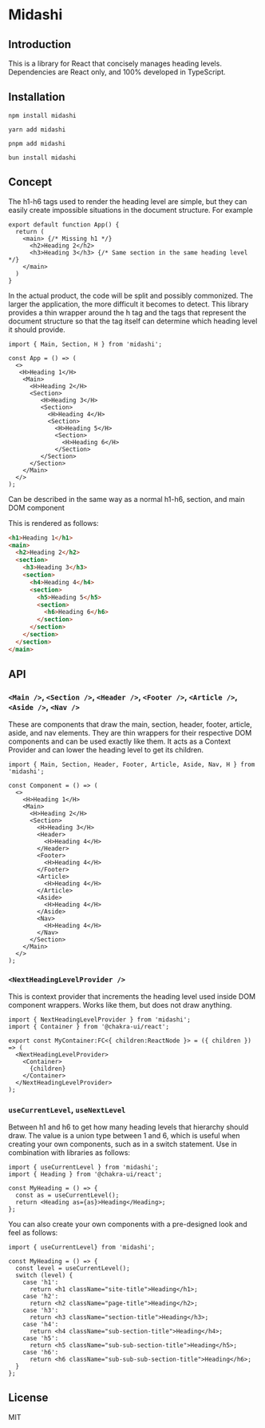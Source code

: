 # Midashi

## Introduction

This is a library for React that concisely manages heading levels.
Dependencies are React only, and 100% developed in TypeScript.

## Installation

```bash:npm
npm install midashi
```

```bash:yarn
yarn add midashi
```

```bash:pnpm
pnpm add midashi
```

```bash:bun
bun install midashi
```

## Concept

The h1-h6 tags used to render the heading level are simple, but they can easily create impossible situations in the document structure.
For example

```tsx
export default function App() {
  return (
    <main> {/* Missing h1 */}
      <h2>Heading 2</h2>
      <h3>Heading 3</h3> {/* Same section in the same heading level */}
    </main> 
  )
}

```

In the actual product, the code will be split and possibly commonized.
The larger the application, the more difficult it becomes to detect.
This library provides a thin wrapper around the h tag and the tags that represent the document structure so that the tag itself can determine which heading level it should provide.

```tsx:App.tsx
import { Main, Section, H } from 'midashi';

const App = () => (
  <>
   <H>Heading 1</H>
    <Main>
      <H>Heading 2</H>
      <Section>
         <H>Heading 3</H>
         <Section>
           <H>Heading 4</H>
           <Section>
             <H>Heading 5</H>
             <Section>
               <H>Heading 6</H>
             </Section>
         </Section>
      </Section>
    </Main>
  </>
);
```

Can be described in the same way as a normal h1-h6, section, and main DOM component

This is rendered as follows:

```html
<h1>Heading 1</h1>
<main>
  <h2>Heading 2</h2>
  <section>
    <h3>Heading 3</h3>
    <section>
      <h4>Heading 4</h4>
      <section>
        <h5>Heading 5</h5>
        <section>
          <h6>Heading 6</h6>
        </section>
      </section>
    </section>
  </section>
</main>
```

## API

### `<Main />`, `<Section />`, `<Header />`, `<Footer />`, `<Article />`, `<Aside />`, `<Nav />`

These are components that draw the main, section, header, footer, article, aside, and nav elements.
They are thin wrappers for their respective DOM components and can be used exactly like them.
It acts as a Context Provider and can lower the heading level to get its children.

```tsx
import { Main, Section, Header, Footer, Article, Aside, Nav, H } from 'midashi';

const Component = () => (
  <>
    <H>Heading 1</H>
    <Main>
      <H>Heading 2</H>
      <Section>
        <H>Heading 3</H>
        <Header>
          <H>Heading 4</H>
        </Header>
        <Footer>
          <H>Heading 4</H>
        </Footer>
        <Article>
          <H>Heading 4</H>
        </Article>
        <Aside>
          <H>Heading 4</H>
        </Aside>
        <Nav>
          <H>Heading 4</H>
        </Nav>
      </Section>
    </Main>
  </>
);
```

### `<NextHeadingLevelProvider />`

This is context provider that increments the heading level used inside DOM component wrappers.
Works like them, but does not draw anything.

```tsx
import { NextHeadingLevelProvider } from 'midashi';
import { Container } from '@chakra-ui/react';

export const MyContainer:FC<{ children:ReactNode }> = ({ children }) => (
  <NextHeadingLevelProvider>
    <Container>
      {children}
    </Container>
  </NextHeadingLevelProvider>
);
```

### `useCurrentLevel`, `useNextLevel`

Between h1 and h6 to get how many heading levels that hierarchy should draw.
The value is a union type between 1 and 6, which is useful when creating your own components, such as in a switch statement.
Use in combination with libraries as follows:

```tsx
import { useCurrentLevel } from 'midashi';
import { Heading } from '@chakra-ui/react';

const MyHeading = () => {
  const as = useCurrentLevel();
  return <Heading as={as}>Heading</Heading>;
};
```

You can also create your own components with a pre-designed look and feel as follows:

```tsx
import { useCurrentLevel} from 'midashi';

const MyHeading = () => {
  const level = useCurrentLevel();
  switch (level) {
    case 'h1':
      return <h1 className="site-title">Heading</h1>;
    case 'h2':
      return <h2 className="page-title">Heading</h2>;
    case 'h3':
      return <h3 className="section-title">Heading</h3>;
    case 'h4':
      return <h4 className="sub-section-title">Heading</h4>;
    case 'h5':
      return <h5 className="sub-sub-section-title">Heading</h5>;
    case 'h6':
      return <h6 className="sub-sub-sub-section-title">Heading</h6>;
  }
};
```

## License

MIT
